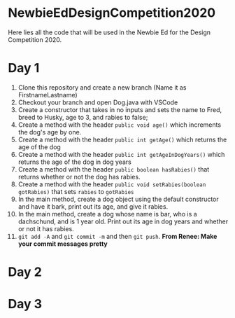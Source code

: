# NewbieEdDesignCompetition2020

Here lies all the code that will be used in the Newbie Ed for the Design Competition 2020.

# Day 1

1) Clone this repository and create a new branch (Name it as FirstnameLastname)
2) Checkout your branch and open Dog.java with VSCode
3) Create a constructor that takes in no inputs and sets the name to Fred, breed to Husky, age to 3, and rabies to false;
4) Create a method with the header `public void age()` which increments the dog's age by one.
5) Create a method with the header `public int getAge()` which returns the age of the dog
6) Create a method with the header `public int getAgeInDogYears()` which returns the age of the dog in dog years
7) Create a method with the header `public boolean hasRabies()` that returns whether or not the dog has rabies.
8) Create a method with the header `public void setRabies(boolean gotRabies)` that sets `rabies` to `gotRabies`
9) In the main method, create a dog object using the default constructor and have it bark, print out its age, and give it rabies.
10) In the main method, create a dog whose name is bar, who is a dachschund, and is 1 year old. Print out its age in dog years and whether or not it has rabies.
11) `git add -A` and `git commit -m` and then `git push`. **From Renee: Make your commit messages pretty**

# Day 2

# Day 3
